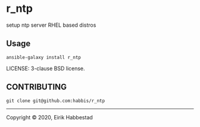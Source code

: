 # r_ntp

setup ntp server RHEL based distros

## Usage

`ansible-galaxy install r_ntp`

LICENSE: 3-clause BSD license.

## CONTRIBUTING

`git clone git@github.com:habbis/r_ntp`

---
Copyright © 2020, Eirik Habbestad
